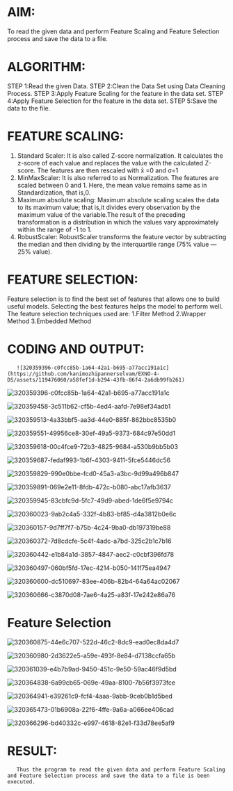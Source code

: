 
# AIM:
To read the given data and perform Feature Scaling and Feature Selection process and save the
data to a file.

# ALGORITHM:
STEP 1:Read the given Data.
STEP 2:Clean the Data Set using Data Cleaning Process.
STEP 3:Apply Feature Scaling for the feature in the data set.
STEP 4:Apply Feature Selection for the feature in the data set.
STEP 5:Save the data to the file.

# FEATURE SCALING:
1. Standard Scaler: It is also called Z-score normalization. It calculates the z-score of each value and replaces the value with the calculated Z-score. The features are then rescaled with x̄ =0 and σ=1
2. MinMaxScaler: It is also referred to as Normalization. The features are scaled between 0 and 1. Here, the mean value remains same as in Standardization, that is,0.
3. Maximum absolute scaling: Maximum absolute scaling scales the data to its maximum value; that is,it divides every observation by the maximum value of the variable.The result of the preceding transformation is a distribution in which the values vary approximately within the range of -1 to 1.
4. RobustScaler: RobustScaler transforms the feature vector by subtracting the median and then dividing by the interquartile range (75% value — 25% value).

# FEATURE SELECTION:
Feature selection is to find the best set of features that allows one to build useful models. Selecting the best features helps the model to perform well.
The feature selection techniques used are:
1.Filter Method
2.Wrapper Method
3.Embedded Method

# CODING AND OUTPUT:

       ![320359396-c0fcc85b-1a64-42a1-b695-a77acc191a1c](https://github.com/kanimozhipannerselvam/EXNO-4-DS/assets/119476060/a58fef1d-b294-43fb-86f4-2a6db99fb261)

![320359396-c0fcc85b-1a64-42a1-b695-a77acc191a1c](https://github.com/kanimozhipannerselvam/EXNO-4-DS/assets/119476060/c45f3ae7-ea66-451d-af8c-32177f05ecc0)

![320359458-3c511b62-cf5b-4ed4-aafd-7e98ef34adb1](https://github.com/kanimozhipannerselvam/EXNO-4-DS/assets/119476060/ba464db8-d6ae-4f4d-8087-18493d942836)

![320359513-4a33bbf5-aa3d-44e0-885f-862bbc8535b0](https://github.com/kanimozhipannerselvam/EXNO-4-DS/assets/119476060/0a41b7bf-a50f-48a4-a89b-60f73a1d12af)

![320359551-49956ce8-30ef-49a5-9373-684c97e50dd1](https://github.com/kanimozhipannerselvam/EXNO-4-DS/assets/119476060/b97979e0-9264-49fe-be83-e46efdf70014)

![320359618-00c4fce9-72b3-4825-9684-a530b9bb5b03](https://github.com/kanimozhipannerselvam/EXNO-4-DS/assets/119476060/f3e0ebcc-a696-4651-bb6d-8c40fe155017)

![320359687-fedaf993-1b6f-4303-9411-5fce5446dc56](https://github.com/kanimozhipannerselvam/EXNO-4-DS/assets/119476060/6c3e6b88-af64-4cbc-b790-0e60b9f7be8d)

![320359829-990e0bbe-fcd0-45a3-a3bc-9d99a496b847](https://github.com/kanimozhipannerselvam/EXNO-4-DS/assets/119476060/d0bd8e59-f39c-41ba-96ef-6209b75c3949)

![320359891-069e2e11-8fdb-472c-b080-abc17afb3637](https://github.com/kanimozhipannerselvam/EXNO-4-DS/assets/119476060/d3d644be-3ba7-4883-9e11-439c95ce036f)

![320359945-83cbfc9d-5fc7-49d9-abed-1de6f5e9794c](https://github.com/kanimozhipannerselvam/EXNO-4-DS/assets/119476060/bbe66248-df84-46de-9641-5a0f6e1403bf)

![320360023-9ab2c4a5-332f-4b83-bf85-d4a3812b0e6c](https://github.com/kanimozhipannerselvam/EXNO-4-DS/assets/119476060/1790d535-3b16-4a31-8449-2a5475108540)

![320360157-9d7ff7f7-b75b-4c24-9ba0-db197319be88](https://github.com/kanimozhipannerselvam/EXNO-4-DS/assets/119476060/e2c5cb69-c7d4-4103-93f6-e4c6bd4b08e7)

![320360372-7d8cdcfe-5c4f-4adc-a7bd-325c2b1c7b16](https://github.com/kanimozhipannerselvam/EXNO-4-DS/assets/119476060/ebfee1b1-f4ee-495a-8310-5a5b13526b0e)

![320360442-e1b84a1d-3857-4847-aec2-c0cbf396fd78](https://github.com/kanimozhipannerselvam/EXNO-4-DS/assets/119476060/3a9ee141-c558-4b6a-89a5-3ef139f6492f)

![320360497-060bf5fd-17ec-4214-b050-141f75ea4947](https://github.com/kanimozhipannerselvam/EXNO-4-DS/assets/119476060/2be6bfb8-0bcf-4e46-983e-c629b42080f9)

![320360600-dc510697-83ee-406b-82b4-64a64ac02067](https://github.com/kanimozhipannerselvam/EXNO-4-DS/assets/119476060/08f72f8c-3931-4446-82c4-1ef1ff87c837)

![320360666-c3870d08-7ae6-4a25-a83f-17e242e86a76](https://github.com/kanimozhipannerselvam/EXNO-4-DS/assets/119476060/ac1eddca-74bc-4514-83bb-679f3dc6d422)

# **Feature Selection**

![320360875-44e6c707-522d-46c2-8dc9-ead0ec8da4d7](https://github.com/kanimozhipannerselvam/EXNO-4-DS/assets/119476060/bfd17dc5-da0e-4759-b0d2-36f5e9614eee)

![320360980-2d3622e5-a59e-493f-8e84-d7138ccfa65b](https://github.com/kanimozhipannerselvam/EXNO-4-DS/assets/119476060/ed13d33c-e1f4-4c8f-b6a1-459642f52a91)

![320361039-e4b7b9ad-9450-451c-9e50-59ac46f9d5bd](https://github.com/kanimozhipannerselvam/EXNO-4-DS/assets/119476060/3461e5b5-3e53-4ed2-9807-daf73b759a26)

![320364838-6a99cb65-069e-49aa-8100-7b56f3973fce](https://github.com/kanimozhipannerselvam/EXNO-4-DS/assets/119476060/6e8e0e4d-53bb-460d-adf2-1d16f4d98e52)

![320364941-e39261c9-fcf4-4aaa-9abb-9ceb0b1d5bed](https://github.com/kanimozhipannerselvam/EXNO-4-DS/assets/119476060/dc72a7be-7dfd-4b02-9390-6187a25f927c)

![320365473-01b6908a-22f6-4ffe-9a6a-a066ee406cad](https://github.com/kanimozhipannerselvam/EXNO-4-DS/assets/119476060/9466eedd-edd4-4b2f-bbe8-9e8c8e0efed9)

![320366296-bd40332c-e997-4618-82e1-f33d78ee5af9](https://github.com/kanimozhipannerselvam/EXNO-4-DS/assets/119476060/55bda2f1-7440-4df4-bba1-035a7213282f)



       
# RESULT:
       Thus the program to read the given data and perform Feature Scaling and Feature Selection process and save the data to a file is been executed.
